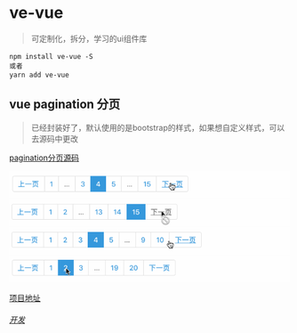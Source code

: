 # ve-vue
> 可定制化，拆分，学习的ui组件库

```
npm install ve-vue -S
或者
yarn add ve-vue
```
## vue pagination 分页
>已经封装好了，默认使用的是bootstrap的样式，如果想自定义样式，可以去源码中更改

[pagination分页源码](https://github.com/zlongCoding/ve-vue/tree/master/lib/pagination)

![分页](./github/image/pagination/1.gif)
![分页](./github/image/pagination/2.gif)
![分页](./github/image/pagination/3.gif)
![分页](./github/image/pagination/4.gif)


[项目地址](https://zlongcoding.github.io/ve-vue)
###### [开发](https://github.com/zlongCoding/ve-vue#CODE.md)